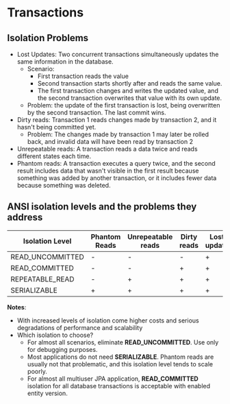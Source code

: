 # Transactions

## Isolation Problems

- Lost Updates: Two concurrent transactions simultaneously updates the same information in the database.
    - Scenario:
        - First transaction reads the value
        - Second transaction starts shortly after and reads the same value.
        - The first transaction changes and writes the updated value, and the second transaction overwrites that value
          with its own update.
    - Problem: the update of the first transaction is lost, being overwritten by the second transaction. The last commit
      wins.
- Dirty reads: Transaction 1 reads changes made by transaction 2, and it hasn't being committed yet.
    - Problem: The changes made by transaction 1 may later be rolled back, and invalid data will have been read by
      transaction 2
- Unrepeatable reads: A transaction reads a data twice and reads different states each time.
- Phantom reads: A transaction executes a query twice, and the second result includes data that wasn't visible in the
  first result because something was added by another transaction, or it includes fewer data because something was
  deleted.

## ANSI isolation levels and the problems they address

| **Isolation Level** | **Phantom Reads** | **Unrepeatable reads** | **Dirty reads** | **Lost update** |
|---------------------|-------------------|------------------------|-----------------|-----------------|
| READ_UNCOMMITTED    | -                 | -                      | -               | +               |
| READ_COMMITTED      | -                 | -                      | +               | +               |
| REPEATABLE_READ     | -                 | +                      | +               | +               |
| SERIALIZABLE        | +                 | +                      | +               | +               |

**Notes**:

- With increased levels of isolation come higher costs and serious degradations of performance and scalability
- Which isolation to choose?
    - For almost all scenarios, eliminate **READ_UNCOMMITTED**. Use only for debugging purposes.
    - Most applications do not need **SERIALIZABLE**. Phantom reads are usually not that problematic, and this isolation
      level tends to scale poorly.
    - For almost all multiuser JPA application, **READ_COMMITTED** isolation for all database transactions is acceptable
      with enabled entity version.